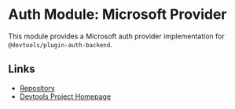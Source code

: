 # Auth Module: Microsoft Provider

This module provides a Microsoft auth provider implementation for `@devtools/plugin-auth-backend`.

## Links

- [Repository](https://github.com/khulnasoft/devtools/tree/master/plugins/auth-backend-module-microsoft-provider)
- [Devtools Project Homepage](https://devtools.khulnasoft.com)
